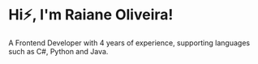 # Hi⚡, I'm Raiane Oliveira!

A Frontend Developer with 4 years of experience, supporting languages such as C#, Python and Java.
